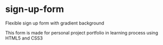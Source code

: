# sign-up-form
Flexible sign up form with gradient background

This form is made for personal project portfolio in learning process using HTML5 and CSS3
